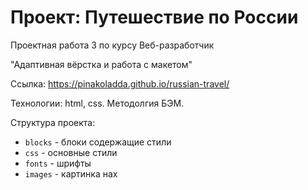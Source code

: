 # Проект: Путешествие по России
Проектная работа 3 по курсу Веб-разработчик

"Адаптивная вёрстка и работа с макетом"

Ссылка: https://pinakoladda.github.io/russian-travel/

Технологии: html, css. Методолгия БЭМ.

Структура проекта:

* `blocks` - блоки содержащие стили
* `css` - основные стили
* `fonts` - шрифты
* `images` - картинка нах
 
